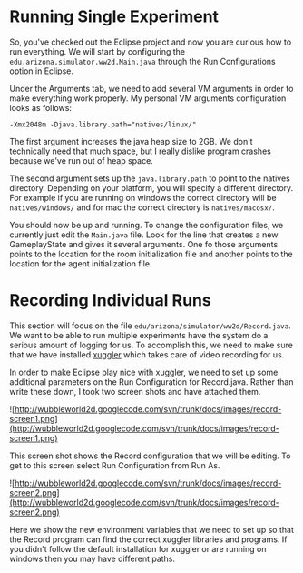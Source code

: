 # Running Single Experiment #

So, you've checked out the Eclipse project and now you are curious how to run everything.  We will start by configuring the ` edu.arizona.simulator.ww2d.Main.java ` through the Run Configurations option in Eclipse.

Under the Arguments tab, we need to add several VM arguments in order to make everything work properly.  My personal VM arguments configuration looks as follows:

```
-Xmx2048m -Djava.library.path="natives/linux/"
```

The first argument increases the java heap size to 2GB.  We don't technically need that much space, but I really dislike program crashes because we've run out of heap space.

The second argument sets up the ` java.library.path ` to point to the natives directory.  Depending on your platform, you will specify a different directory.  For example if you are running on windows the correct directory will be ` natives/windows/ ` and for mac the correct directory is ` natives/macosx/ `.

You should now be up and running.  To change the configuration files, we currently just edit the ` Main.java ` file.  Look for the line that creates a new GameplayState and gives it several arguments.  One fo those arguments points to the location for the room initialization file and another points to the location for the agent initialization file.

# Recording Individual Runs #

This section will focus on the file ` edu/arizona/simulator/ww2d/Record.java `.  We want to be able to run multiple experiments have the system do a serious amount of logging for us.  To accomplish this, we need to make sure that we have installed [xuggler](http://www.xuggle.com/) which takes care of video recording for us.

In order to make Eclipse play nice with xuggler, we need to set up some additional parameters on the Run Configuration for Record.java.  Rather than write these down, I took two screen shots and have attached them.

![http://wubbleworld2d.googlecode.com/svn/trunk/docs/images/record-screen1.png](http://wubbleworld2d.googlecode.com/svn/trunk/docs/images/record-screen1.png)

This screen shot shows the Record configuration that we will be editing.  To get to this screen select Run Configuration from Run As.

![http://wubbleworld2d.googlecode.com/svn/trunk/docs/images/record-screen2.png](http://wubbleworld2d.googlecode.com/svn/trunk/docs/images/record-screen2.png)

Here we show the new environment variables that we need to set up so that the Record program can find the correct xuggler libraries and programs.  If you didn't follow the default installation for xuggler or are running on windows then you may have different paths.